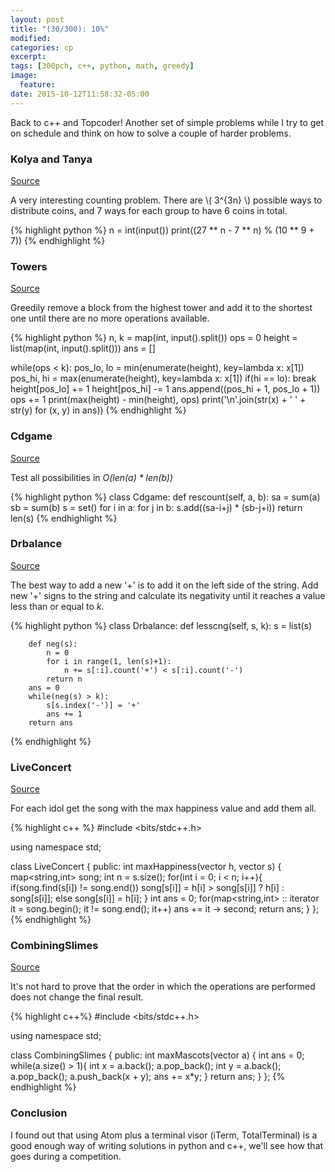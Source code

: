 ```yaml
---
layout: post
title: "(30/300): 10%"
modified:
categories: cp
excerpt:
tags: [300pch, c++, python, math, greedy]
image:
  feature:
date: 2015-10-12T11:58:32-05:00
---
```


Back to c++ and Topcoder! Another set of simple problems while I try to get on schedule and think on how to solve a couple of harder problems.

### Kolya and Tanya
<a href="http://codeforces.com/problemset/problem/584/B" target="_blank">Source</a>

A very interesting counting problem. There are \\( 3^{3n} \\) possible ways to distribute coins, and 7 ways for each group to have 6 coins in total.

{% highlight python %}
n = int(input())
print((27 ** n - 7 ** n) % (10 ** 9 + 7))
{% endhighlight %}

### Towers
<a href="http://codeforces.com/problemset/problem/479/B" target="_blank">Source</a>

Greedily remove a block from the highest tower and add it to the shortest one until there are no more operations available.

{% highlight python %}
n, k = map(int, input().split())
ops = 0
height = list(map(int, input().split()))
ans = []

while(ops < k):
    pos_lo, lo = min(enumerate(height), key=lambda x: x[1])
    pos_hi, hi = max(enumerate(height), key=lambda x: x[1])
    if(hi == lo):
        break
    height[pos_lo] += 1
    height[pos_hi] -= 1
    ans.append((pos_hi + 1, pos_lo + 1))
    ops += 1
print(max(height) - min(height), ops)
print('\n'.join(str(x) + ' ' + str(y) for (x, y) in ans))
{% endhighlight %}

### Cdgame
<a href="http://community.topcoder.com/stat?c=problem_statement&pm=14062&rd=16550" target="_blank">Source</a>

Test all possibilities in *O(len(a) * len(b))*

{% highlight python %}
class Cdgame:
    def rescount(self, a, b):
        sa = sum(a)
        sb = sum(b)
        s = set()
        for i in a:
            for j in b:
                s.add((sa-i+j) * (sb-j+i))
        return len(s)
{% endhighlight %}

### Drbalance
<a href="http://community.topcoder.com/stat?c=problem_statement&rd=16550&pm=14060" target="_blank">Source</a>

The best way to add a new '+' is to add it on the left side of the string. Add new '+' signs to the string and calculate its negativity until it reaches a value less than or equal to *k*.

{% highlight python %}
class Drbalance:
    def lesscng(self, s, k):
        s = list(s)

        def neg(s):
            n = 0
            for i in range(1, len(s)+1):
                n += s[:i].count('+') < s[:i].count('-')
            return n
        ans = 0
        while(neg(s) > k):
            s[s.index('-')] = '+'
            ans += 1
        return ans
{% endhighlight %}

### LiveConcert
<a href="http://community.topcoder.com/stat?c=problem_statement&pm=13948&rd=16549" target="_blank">Source</a>

For each idol get the song with the max happiness value and add them all.

{% highlight c++ %}
#include <bits/stdc++.h>

using namespace std;

class LiveConcert {
public:
  int maxHappiness(vector <int> h, vector <string> s) {
    map<string,int> song;
    int n = s.size();
    for(int i = 0; i < n; i++){
      if(song.find(s[i]) != song.end())
        song[s[i]] = h[i] > song[s[i]] ? h[i] : song[s[i]];
      else song[s[i]] = h[i];
    }
    int ans = 0;
    for(map<string,int> :: iterator it = song.begin(); it != song.end(); it++)
      ans += it -> second;
    return ans;
  }
};
{% endhighlight %}

### CombiningSlimes
<a href="http://community.topcoder.com/stat?c=problem_statement&pm=13947&rd=16549" target="_blank">Source</a>

It's not hard to prove that the order in which the operations are performed does not change the final result.

{% highlight c++%}
#include <bits/stdc++.h>

using namespace std;

class CombiningSlimes {
public:
  int maxMascots(vector <int> a) {
    int ans = 0;
    while(a.size() > 1){
      int x = a.back(); a.pop_back();
      int y = a.back(); a.pop_back();
      a.push_back(x + y);
      ans += x*y;
    }
    return ans;
  }
};
{% endhighlight %}

### Conclusion

I found out that using Atom plus a terminal visor (iTerm, TotalTerminal) is a good enough way of writing solutions in python and c++, we'll see how that goes during a competition.
